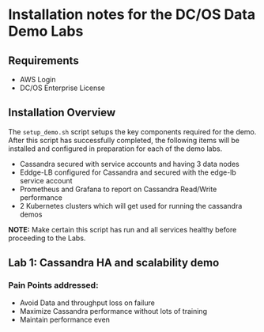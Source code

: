# Installation notes for the DC/OS Data Demo Labs

## Requirements
* AWS Login
* DC/OS Enterprise License


## Installation Overview
The ```setup_demo.sh``` script setups the key components required for the demo.  After this script has successfully completed, the following items will be installed and configured in preparation for each of the demo labs.
* Cassandra secured with service accounts and having 3 data nodes
* Eddge-LB configured for Cassandra and secured with the edge-lb service account
* Prometheus and Grafana to report on Cassandra Read/Write performance
* 2 Kubernetes clusters which will get used for running the cassandra demos

**NOTE:** Make certain this script has run and all services healthy before proceeding to the Labs.

## Lab 1: Cassandra HA and scalability demo

### Pain Points addressed:
* Avoid Data and throughput loss on failure
* Maximize Cassandra performance without lots of training
* Maintain performance even